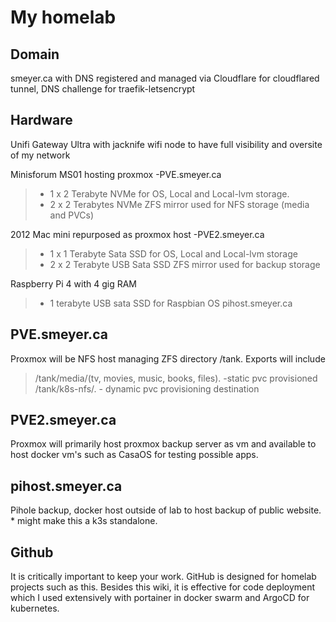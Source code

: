 # My homelab 
## Domain 
smeyer.ca with DNS registered and managed via Cloudflare for cloudflared tunnel, DNS challenge for traefik-letsencrypt
## Hardware
Unifi Gateway Ultra with jacknife wifi node to have full visibility and oversite of my network

Minisforum MS01 hosting proxmox -PVE.smeyer.ca
> * 1 x 2 Terabyte NVMe for OS, Local and Local-lvm storage. 
> * 2 x 2 Terabytes NVMe ZFS mirror used for NFS storage (media and PVCs)

2012 Mac mini repurposed as proxmox host -PVE2.smeyer.ca
> * 1 x 1 Terabyte Sata SSD for OS, Local and Local-lvm storage
> * 2 x 2 Terabyte USB Sata SSD ZFS mirror used for backup storage

Raspberry Pi 4 with 4 gig RAM
> * 1 terabyte USB sata SSD for Raspbian OS pihost.smeyer.ca

## PVE.smeyer.ca
Proxmox will be NFS host managing ZFS directory /tank.
Exports will include 
> /tank/media/(tv, movies, music, books, files).   -static pvc provisioned
> /tank/k8s-nfs/.                                  - dynamic pvc provisioning destination

## PVE2.smeyer.ca
Proxmox will primarily host proxmox backup server as vm and available to host docker vm's such as CasaOS for testing possible apps. 

## pihost.smeyer.ca
Pihole backup, docker host outside of lab to host backup of public website. * might make this a k3s standalone. 

## Github
It is critically important to keep your work. GitHub is designed for homelab projects such as this. Besides this wiki, it is effective for code deployment which I used extensively with portainer in docker swarm and ArgoCD for kubernetes. 



